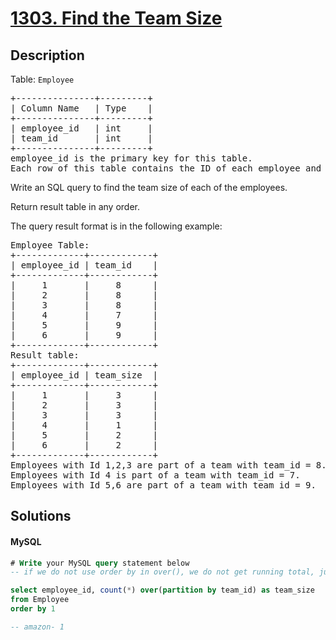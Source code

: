 # [1303. Find the Team Size](https://leetcode.com/problems/find-the-team-size/description)

## Description

<!-- description:start -->

<p>Table: <code>Employee</code></p>
<pre>
+---------------+---------+
| Column Name   | Type    |
+---------------+---------+
| employee_id   | int     |
| team_id       | int     |
+---------------+---------+
employee_id is the primary key for this table.
Each row of this table contains the ID of each employee and their respective team.
</pre> 

Write an  SQL query to find the team size of each of the employees.

Return result table in any order.

The query result format is in the following example:

<pre>
Employee Table:
+-------------+------------+
| employee_id | team_id    |
+-------------+------------+
|     1       |     8      |
|     2       |     8      |
|     3       |     8      |
|     4       |     7      |
|     5       |     9      |
|     6       |     9      |
+-------------+------------+
Result table:
+-------------+------------+
| employee_id | team_size  |
+-------------+------------+
|     1       |     3      |
|     2       |     3      |
|     3       |     3      |
|     4       |     1      |
|     5       |     2      |
|     6       |     2      |
+-------------+------------+
Employees with Id 1,2,3 are part of a team with team_id = 8.
Employees with Id 4 is part of a team with team_id = 7.
Employees with Id 5,6 are part of a team with team_id = 9.
</pre>

<!-- description:end -->

## Solutions

<!-- solution:start -->

<!-- tabs:start -->

#### MySQL

```sql
# Write your MySQL query statement below
-- if we do not use order by in over(), we do not get running total, just normal aggregate for all rows within that partition

select employee_id, count(*) over(partition by team_id) as team_size
from Employee
order by 1

-- amazon- 1
```

<!-- tabs:end -->

<!-- solution:end -->

